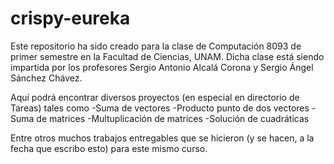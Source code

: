 # crispy-eureka

Este repositorio ha sido creado para la clase de Computación 8093 de primer semestre en la Facultad de Ciencias, UNAM. Dicha clase está siendo impartida por los profesores Sergio Antonio Alcalá Corona y Sergio Ángel Sánchez Chávez.

Aquí podrá encontrar diversos proyectos (en especial en directorio de Tareas) tales como
-Suma de vectores
-Producto punto de dos vectores
-Suma de matrices
-Multuplicación de matrices
-Solución de cuadráticas

Entre otros muchos trabajos entregables que se hicieron (y se hacen, a la fecha que escribo esto) para este mismo curso.
